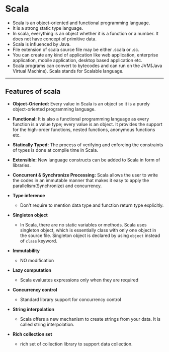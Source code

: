 # Scala

- Scala is an object-oriented and functional programming language.
- It is a strong static type language.
- In scala, everything is an object whether it is a function or a number. It does not have concept of primitive data.
- Scala is influenced by Java.
- File extension of scala source file may be either .scala or .sc.
- You can create any kind of application like web application,
enterprise application, mobile application, desktop based application
etc.
- Scala programs can convert to bytecodes and can run on the
JVM(Java Virtual Machine). Scala stands for Scalable language.

---

## Features of scala

- **Object-Oriented:** Every value in Scala is an object so it is a purely object-oriented programming language.
- **Functional:** It is also a functional programming language as every function is a value type; every value is an object. It provides the support for the high-order functions, nested functions, anonymous functions etc.
- **Statically Typed:** The process of verifying and enforcing the constraints of types is done at compile time in Scala.
- **Extensible:** New language constructs can be added to Scala in form of libraries.
- **Concurrent & Synchronize Processing:** Scala allows the user to write the codes in an immutable manner that makes it easy to apply the parallelism(Synchronize) and concurrency.

- **Type inference**
  - Don't require to mention data type and function return type explicitly.
- **Singleton object**
  - In Scala, there are no static variables or methods. Scala uses singleton object, which is essentially class with only one object in the source file. Singleton object is declared by using `object` instead of `class` keyword.
- **Immutability**
  - NO modification
- **Lazy computation**
  - Scala evaluates expressions only when they are required
- **Concurrency control**
  - Standard library support for concurrency control
- **String interpolation**
  - Scala offers a new mechanism to create strings from your data. It is called string interpolation.
- **Rich collection set**
  - rich set of collection library to support data collection.
